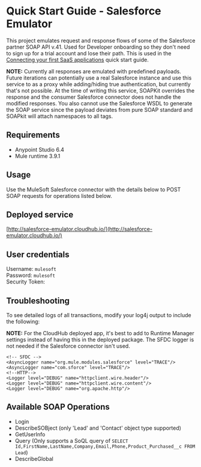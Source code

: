 # Quick Start Guide - Salesforce Emulator
This project emulates request and response flows of some of the Salesforce partner SOAP API v.41. Used for Developer onboarding so they don't need to sign up for a trial account and lose their path. This is used in the [Connecting your first SaaS applications](https://developer.mulesoft.com/guides/quick-start/connecting-your-first-saas-applications) quick start guide.

**NOTE:** Currently all responses are emulated with predefined payloads. Future iterations can potentially use a real Salesforce instance and use this service to as a proxy while adding/hiding true authentication, but currently that's not possible. At the time of writing this service, SOAPKit overrides the response and the consumer Salesforce connector does not handle the modified responses. You also cannot use the Salesforce WSDL to generate the SOAP service since the payload deviates from pure SOAP standard and SOAPkit will attach namespaces to all tags.

## Requirements
 - Anypoint Studio 6.4
 - Mule runtime 3.9.1

## Usage
Use the MuleSoft Salesforce connector with the details below to POST SOAP requests for operations listed below. 

## Deployed service
[http://salesforce-emulator.cloudhub.io/](http://salesforce-emulator.cloudhub.io/)

## User credentials
Username: `mulesoft`\
Password: `mulesoft`\
Security Token: ` `

## Troubleshooting
To see detailed logs of all transactions, modify your log4j output to include the following:

**NOTE:** For the CloudHub deployed app, it's best to add to Runtime Manager settings instead of having this in the deployed package. The SFDC logger is not needed if the Salesforce connector isn't used.

```
<!-- SFDC --> 
<AsyncLogger name="org.mule.modules.salesforce" level="TRACE"/> 
<AsyncLogger name="com.sforce" level="TRACE"/> 
<!--HTTP--> 
<Logger level="DEBUG" name="httpclient.wire.header"/> 
<Logger level="DEBUG" name="httpclient.wire.content"/> 
<Logger level="DEBUG" name="org.apache.http"/>
```

## Available SOAP Operations
 - Login
 - DescribeSOBject (only 'Lead' and 'Contact'  object type supported)
 - GetUserInfo
 - Query (Only supports a SoQL query of `SELECT Id,FirstName,LastName,Company,Email,Phone,Product_Purchased__c FROM Lead`)
 - DescribeGlobal
